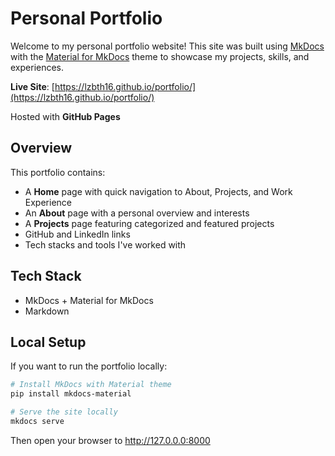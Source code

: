 # Personal Portfolio

Welcome to my personal portfolio website! This site was built using [MkDocs](https://www.mkdocs.org/) with the [Material for MkDocs](https://squidfunk.github.io/mkdocs-material/) theme to showcase my projects, skills, and experiences.

**Live Site**: [https://lzbth16.github.io/portfolio/](https://lzbth16.github.io/portfolio/)

Hosted with **GitHub Pages**

## Overview

This portfolio contains:

- A **Home** page with quick navigation to About, Projects, and Work Experience
- An **About** page with a personal overview and interests
- A **Projects** page featuring categorized and featured projects
- GitHub and LinkedIn links
- Tech stacks and tools I've worked with

## Tech Stack

- MkDocs + Material for MkDocs
- Markdown

## Local Setup

If you want to run the portfolio locally:

```bash
# Install MkDocs with Material theme
pip install mkdocs-material

# Serve the site locally
mkdocs serve
```
Then open your browser to http://127.0.0.0:8000
